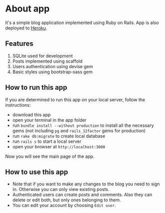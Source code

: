 # About app

It's a simple blog application implemented using Ruby on Rails. App is also deployed to [Heroku](https://gentle-depths-60912.herokuapp.com/).

## Features
1. SQLite used for development
1. Posts implemented using scaffold
3. Users authentication using devise gem
4. Basic styles using bootstrap-sass gem

## How to run this app
If you are determined to run this app on your local server, follow the instructions:
- download this app
-	open your terminal in the app folder
-	run `bundle install --without production` to install all the necessary gems (not including `pg` and `rails_12factor` gems for production)
-	run `rake db:migrate` to create local database
-	run `rails s` to start a local server
-	open your browser at `http://localhost:3000`

Now you will see the main page of the app.

## How to use this app
- Note that if you want to make any changes to the blog you need to sign in. Otherwise you can only view existing posts.
- Authenticated users can create posts and comments. Also they can delete or edit both, but only ones belonging to them.
- You can edit your account by choosing `Edit user`.
